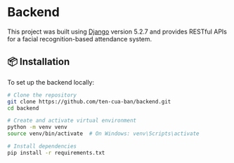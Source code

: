 # Backend

This project was built using [Django](https://www.djangoproject.com/) version 5.2.7 and provides RESTful APIs for a facial recognition-based attendance system.

## 📦 Installation

To set up the backend locally:

```bash
# Clone the repository
git clone https://github.com/ten-cua-ban/backend.git
cd backend

# Create and activate virtual environment
python -m venv venv
source venv/bin/activate  # On Windows: venv\Scripts\activate

# Install dependencies
pip install -r requirements.txt
